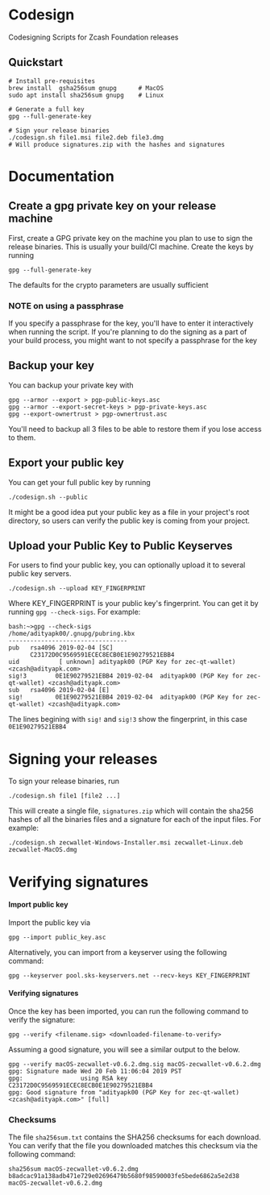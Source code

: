 # Codesign
Codesigning Scripts for Zcash Foundation releases

## Quickstart
```
# Install pre-requisites
brew install  gsha256sum gnupg      # MacOS
sudo apt install sha256sum gnupg    # Linux

# Generate a full key
gpg --full-generate-key

# Sign your release binaries
./codesign.sh file1.msi file2.deb file3.dmg
# Will produce signatures.zip with the hashes and signatures
```

# Documentation

## Create a gpg private key on your release machine
First, create a GPG private key on the machine you plan to use to sign the release binaries. This is usually your build/CI machine. 
Create the keys by running
```
gpg --full-generate-key
```
The defaults for the crypto parameters are usually sufficient

### NOTE on using a passphrase
If you specify a passphrase for the key, you'll have to enter it interactively when running the script. If you're planning to do the signing as a part of your build process, you might want to not specify a passphrase for the key


## Backup your key
You can backup your private key with 
```
gpg --armor --export > pgp-public-keys.asc
gpg --armor --export-secret-keys > pgp-private-keys.asc
gpg --export-ownertrust > pgp-ownertrust.asc
```
You'll need to backup all 3 files to be able to restore them if you lose access to them.


## Export your public key
You can get your full public key by running
```
./codesign.sh --public
```
It might be a good idea put your public key as a file in your project's root directory, so users can verify the public key is coming from your project.

## Upload your Public Key to Public Keyserves
For users to find your public key, you can optionally upload it to several public key servers. 
```
./codesign.sh --upload KEY_FINGERPRINT
```
Where KEY_FINGERPRINT is your public key's fingerprint. You can get it by running `gpg --check-sigs`. For example:
```
bash:~>gpg --check-sigs
/home/adityapk00/.gnupg/pubring.kbx
---------------------------------
pub   rsa4096 2019-02-04 [SC]
      C23172D0C9569591ECEC8ECB0E1E90279521EBB4
uid           [ unknown] adityapk00 (PGP Key for zec-qt-wallet) <zcash@adityapk.com>
sig!3        0E1E90279521EBB4 2019-02-04  adityapk00 (PGP Key for zec-qt-wallet) <zcash@adityapk.com>
sub   rsa4096 2019-02-04 [E]
sig!         0E1E90279521EBB4 2019-02-04  adityapk00 (PGP Key for zec-qt-wallet) <zcash@adityapk.com>
```
The lines begining with `sig!` and `sig!3` show the fingerprint, in this case `0E1E90279521EBB4`

# Signing your releases
To sign your release binaries, run 
```
./codesign.sh file1 [file2 ...]
```

This will create a single file, `signatures.zip` which will contain the sha256 hashes of all the binaries files and a signature for each of the input files. For example:
```
./codesign.sh zecwallet-Windows-Installer.msi zecwallet-Linux.deb zecwallet-MacOS.dmg
```

# Verifying signatures

#### Import public key
Import the public key via

`gpg --import public_key.asc`

Alternatively, you can import from a keyserver using the following command:

`gpg --keyserver pool.sks-keyservers.net --recv-keys KEY_FINGERPRINT`

#### Verifying signatures

Once the key has been imported, you can run the following command to verify the signature:

`gpg --verify <filename.sig> <downloaded-filename-to-verify>`

Assuming a good signature, you will see a similar output to the below.

```
gpg --verify macOS-zecwallet-v0.6.2.dmg.sig macOS-zecwallet-v0.6.2.dmg
gpg: Signature made Wed 20 Feb 11:06:04 2019 PST
gpg:                using RSA key C23172D0C9569591ECEC8ECB0E1E90279521EBB4
gpg: Good signature from "adityapk00 (PGP Key for zec-qt-wallet) <zcash@adityapk.com>" [full]
```

### Checksums

The file `sha256sum.txt` contains the SHA256 checksums for each download. You can verify that the file you downloaded matches this checksum via the following command:

```
sha256sum macOS-zecwallet-v0.6.2.dmg
b8adcac91a138adb471e729e02696479b5680f98590003fe5bede6862a5e2d38  macOS-zecwallet-v0.6.2.dmg
```
